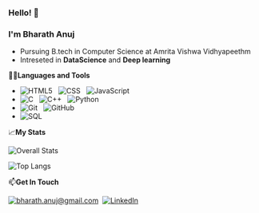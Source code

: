 ### Hello! 👋


### I'm Bharath Anuj 
- Pursuing B.tech in Computer Science at Amrita Vishwa Vidhyapeethm
- Intreseted in **DataScience** and **Deep learning**

👨‍💻**Languages and Tools**

- ![HTML5](https://img.shields.io/badge/HTML5-E34F26?style=for-the-badge&logo=html5&logoColor=white) &nbsp; ![CSS](https://img.shields.io/badge/CSS-239120?&style=for-the-badge&logo=css3&logoColor=white) &nbsp; ![JavaScript](https://img.shields.io/badge/JavaScript-323330?style=for-the-badge&logo=javascript&logoColor=F7DF1E)
- ![C](https://img.shields.io/badge/C%20language-darkblue?style=for-the-badge&logo=C&logoColor=white) &nbsp; ![C++](https://img.shields.io/badge/c++-%2300599C.svg?style=for-the-badge&logo=c%2B%2B&logoColor=white) &nbsp; ![Python](https://img.shields.io/badge/Python-14354C?style=for-the-badge&logo=python&logoColor=white) &nbsp;
- ![Git](https://img.shields.io/badge/Git-F05032?style=for-the-badge&logo=git&logoColor=white) &nbsp; ![GitHub](https://img.shields.io/badge/GitHub-100000?style=for-the-badge&logo=github&logoColor=white)
- ![SQL](https://img.shields.io/badge/-SQL-000?style=for-the-badge&logo=MySQL&logoColor=4479A1) &nbsp; 

  
📈**My Stats**

![Overall Stats](https://github-readme-stats.vercel.app/api?username=bharathanuj&count_private=true&show_icons=true&hide=contribs)

![Top Langs](https://github-readme-stats.vercel.app/api/top-langs/?username=bharathanuj&layout=compact)


📫**Get In Touch**

<a href="mailto:bharath.anuj@gmail.com">![bharath.anuj@gmail.com](https://img.shields.io/badge/Gmail-D14836?style=for-the-badge&logo=gmail&logoColor=white)</a>&nbsp;
[<img alt="LinkedIn" src="https://img.shields.io/badge/linkedin-%230077B5.svg?style=for-the-badge&logo=linkedin&logoColor=white"/>][linkedin]&nbsp;&nbsp;&nbsp;&nbsp;&nbsp;&nbsp;


[linkedin]: https://www.linkedin.com/in/bharath-anuj-090876175/


